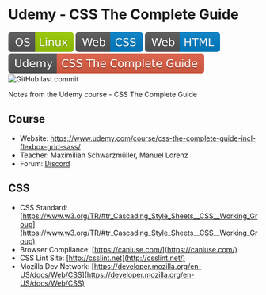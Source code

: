 # Udemy - CSS The Complete Guide
![OS Linux](shields/os-linux.svg)
![Web CSS](shields/web-css.svg)
![Web HTML](shields/web-html.svg)
![Udemy Course](shields/udemy-course.svg)
![GitHub last commit](https://img.shields.io/github/last-commit/goranbr/udemy-css-tcg?label=Last%20Commit)

Notes from the Udemy course - CSS The Complete Guide

## Course
- Website: https://www.udemy.com/course/css-the-complete-guide-incl-flexbox-grid-sass/
- Teacher: Maximilian Schwarzmüller, Manuel Lorenz
- Forum: [Discord](https://discord.com/channels/622033978047725582/633585681465344001)

## CSS
- CSS Standard: [https://www.w3.org/TR/#tr_Cascading_Style_Sheets__CSS__Working_Group](https://www.w3.org/TR/#tr_Cascading_Style_Sheets__CSS__Working_Group)
- Browser Compliance: [https://caniuse.com/](https://caniuse.com/)
- CSS Lint Site: [http://csslint.net](http://csslint.net/)
- Mozilla Dev Network: [https://developer.mozilla.org/en-US/docs/Web/CSS](https://developer.mozilla.org/en-US/docs/Web/CSS)

